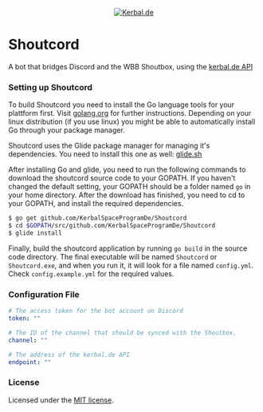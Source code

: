 <p align="center">
<a href="https://www.kerbalspaceprogram.de"><img src="https://www.kerbalspaceprogram.de/wcf/images/styleLogo-5682f67ae9016cb4825289123e9a68f199b9bd7f.png" alt="Kerbal.de"></a>
</p>

# Shoutcord
A bot that bridges Discord and the WBB Shoutbox, using the [kerbal.de API](https://github.com/KerbalSpaceProgramDe/API)

### Setting up Shoutcord
To build Shoutcord you need to install the Go language tools for your plattform first. Visit [golang.org](https://golang.org) for further instructions.
Depending on your linux distribution (if you use linux) you might be able to automatically install Go through your package manager.

Shoutcord uses the Glide package manager for managing it's dependencies. You need to install this one as well: [glide.sh](https://glide.sh/)

After installing Go and glide, you need to run the following commands to download the shoutcord source code to your GOPATH. If you haven't changed the default setting, your
GOPATH should be a folder named `go` in your home directory. After the download has finished, you need to cd to your GOPATH, and install the required dependencies.

```bash
$ go get github.com/KerbalSpaceProgramDe/Shoutcord
$ cd $GOPATH/src/github.com/KerbalSpaceProgramDe/Shoutcord
$ glide install
```

Finally, build the shoutcord application by running `go build` in the source code directory. The final executable will be named `Shoutcord` or `Shoutcord.exe`, and when you run it, it will look for a
file named `config.yml`. Check `config.example.yml` for the required values.

### Configuration File
```yaml
# The access token for the bot account on Discord
token: "" 

# The ID of the channel that should be synced with the Shoutbox.
channel: ""

# The address of the kerbal.de API
endpoint: ""
```

### License
Licensed under the [MIT license](https://opensource.org/licenses/MIT).